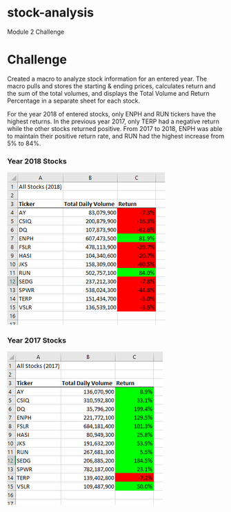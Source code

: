 # stock-analysis
Module 2 Challenge

# Challenge

Created a macro to analyze stock information for an entered year. The macro pulls and stores the starting & ending prices, calculates return and the sum of the total volumes, and displays the Total Volume and Return Percentage in a separate sheet for each stock. 

For the year 2018 of entered stocks, only ENPH and RUN tickers have the highest returns. In the previous year 2017, only TERP had a negative return while the other stocks returned positive. From 2017 to 2018, ENPH was able to maintain their positive return rate, and RUN had the highest increase from 5% to 84%. 

### Year 2018 Stocks 
![Year 2018 Stocks](https://github.com/kgtillis/stock-analysis/blob/master/Stocks_2018.PNG)

### Year 2017 Stocks
![Year 2017 Stocks](https://github.com/kgtillis/stock-analysis/blob/master/Stocks_2017.PNG) 
